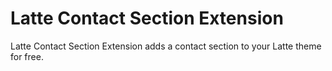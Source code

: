 # Latte Contact Section Extension

Latte Contact Section Extension adds a contact section to your Latte theme for free.